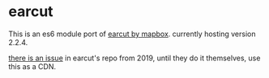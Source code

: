# earcut

This is an es6 module port of [earcut by mapbox](https://github.com/mapbox/earcut). currently hosting version 2.2.4.

[there is an issue](https://github.com/mapbox/earcut/issues/126) in earcut's repo from 2019, until they do it themselves, use this as a CDN.

